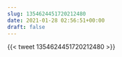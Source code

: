 ```yaml
---
slug: 1354624451720212480
date: 2021-01-28 02:56:51+00:00
draft: false
---
```


{{< tweet 1354624451720212480 >}}
